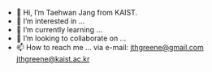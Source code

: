 - 👋 Hi, I’m Taehwan Jang from KAIST.
- 👀 I’m interested in ...
- 🌱 I’m currently learning ... 
- 💞️ I’m looking to collaborate on ... 
- 📫 How to reach me ... via e-mail: jthgreene@gmail.com jthgreene@kaist.ac.kr

<!---
TJang-jthgreene/me is a ✨ special ✨ repository because its `README.md` (this file) appears on your GitHub profile.
You can click the Preview link to take a look at your changes.
--->
